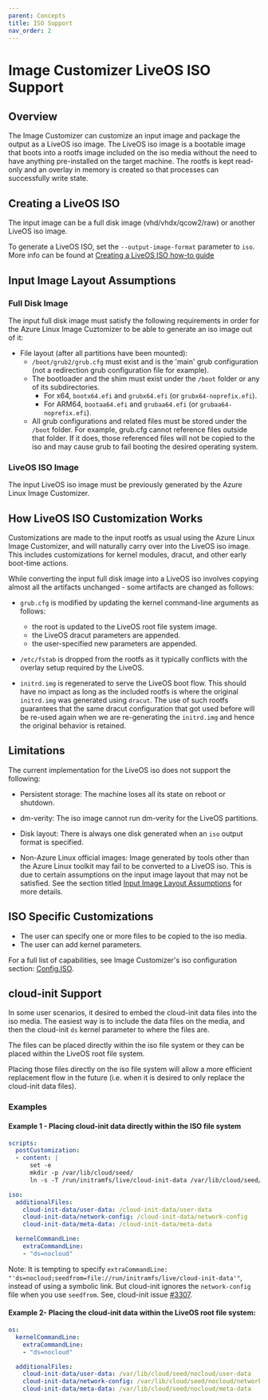 ```yaml
---
parent: Concepts
title: ISO Support
nav_order: 2
---
```


# Image Customizer LiveOS ISO Support

## Overview

The Image Customizer can customize an input image and package the output as a
LiveOS iso image. The LiveOS iso image is a bootable image that boots into a
rootfs image included on the iso media without the need to have anything
pre-installed on the target machine. The rootfs is kept read-only and an overlay
in memory is created so that processes can successfully write state.

## Creating a LiveOS ISO

The input image can be a full disk image (vhd/vhdx/qcow2/raw) or another LiveOS iso image. 

To generate a LiveOS ISO, set the `--output-image-format` parameter to `iso`. More info can be found at [Creating a LiveOS ISO how-to guide](../how-to/live-iso.md)

## Input Image Layout Assumptions

### Full Disk Image

The input full disk image must satisfy the following requirements in order for
the Azure Linux Image Cuztomizer to be able to generate an iso image out of it:

- File layout (after all partitions have been mounted):
  - `/boot/grub2/grub.cfg` must exist and is the 'main' grub configuration (not
    a redirection grub configuration file for example).
  - The bootloader and the shim must exist under the `/boot` folder or any of
    its subdirectories.
    - For x64, `bootx64.efi` and `grubx64.efi` (or `grubx64-noprefix.efi`).
    - For ARM64, `bootaa64.efi` and `grubaa64.efi` (or `grubaa64-noprefix.efi`).
  - All grub configurations and related files must be stored under the `/boot`
    folder. For example, grub.cfg cannot reference files outside that folder.
    If it does, those referenced files will not be copied to the iso and may
    cause grub to fail booting the desired operating system.

### LiveOS ISO Image

The input LiveOS iso image must be previously generated by the Azure Linux Image
Customizer.

## How LiveOS ISO Customization Works

Customizations are made to the input rootfs as usual using the Azure Linux Image
Customizer, and will naturally carry over into the LiveOS iso image. This
includes customizations for kernel modules, dracut, and other early boot-time
actions.

While converting the input full disk image into a LiveOS iso involves copying
almost all the artifacts unchanged - some artifacts are changed as follows:

- `grub.cfg` is modified by updating the kernel command-line arguments as
  follows:
  - the root is updated to the LiveOS root file system image.
  - the LiveOS dracut parameters are appended.
  - the user-specified new parameters are appended.

- `/etc/fstab` is dropped from the rootfs as it typically conflicts with the
  overlay setup required by the LiveOS.

- `initrd.img` is regenerated to serve the LiveOS boot flow. This should have
  no impact as long as the included rootfs is where the original `initrd.img`
  was generated using `dracut`. The use of such rootfs guarantees that the same
  dracut configuration that got used before will be re-used again when we are
  re-generating the `initrd.img` and hence the original behavior is retained.

## Limitations

The current implementation for the LiveOS iso does not support the following:

- Persistent storage: The machine loses all its state on reboot or shutdown.

- dm-verity: The iso image cannot run dm-verity for the LiveOS partitions.

- Disk layout: There is always one disk generated when an `iso` output format is
  specified.
  
- Non-Azure Linux official images: Image generated by tools other than the Azure Linux
  toolkit may fail to be converted to a LiveOS iso. This is due to certain assumptions
  on the input image layout that may not be satisfied. See the section titled
  [Input Image Layout Assumptions](#input-image-layout-assumptions) for more details.

## ISO Specific Customizations

- The user can specify one or more files to be copied to the iso media.
- The user can add kernel parameters.

For a full list of capabilities, see Image Customizer's iso
configuration section: [Config.ISO](../api/configuration/iso.md).

## cloud-init Support

In some user scenarios, it desired to embed the cloud-init data files into the
iso media. The easiest way is to include the data files on the media, and then
the cloud-init `ds` kernel parameter to where the files are.

The files can be placed directly within the iso file system or they can be
placed within the LiveOS root file system.

Placing those files directly on the iso file system will allow a more efficient
replacement flow in the future (i.e. when it is desired to only replace the
cloud-init data files).

### Examples

#### Example 1 -  Placing cloud-init data directly within the ISO file system

```yaml
scripts:
  postCustomization:
  - content: |
      set -e
      mkdir -p /var/lib/cloud/seed/
      ln -s -T /run/initramfs/live/cloud-init-data /var/lib/cloud/seed/nocloud

iso:
  additionalFiles:
    cloud-init-data/user-data: /cloud-init-data/user-data
    cloud-init-data/network-config: /cloud-init-data/network-config
    cloud-init-data/meta-data: /cloud-init-data/meta-data

  kernelCommandLine:
    extraCommandLine:
    - "ds=nocloud"
```

Note: It is tempting to specify
`extraCommandLine: "'ds=nocloud;seedfrom=file://run/initramfs/live/cloud-init-data'"`,
instead of using a symbolic link.
But cloud-init ignores the `network-config` file when you use `seedfrom`.
See, cloud-init issue [#3307](https://github.com/canonical/cloud-init/issues/3307).

#### Example 2- Placing the cloud-init data within the LiveOS root file system:

```yaml
os:
  kernelCommandLine:
    extraCommandLine:
    - "ds=nocloud"

  additionalFiles:
    cloud-init-data/user-data: /var/lib/cloud/seed/nocloud/user-data
    cloud-init-data/network-config: /var/lib/cloud/seed/nocloud/network-config
    cloud-init-data/meta-data: /var/lib/cloud/seed/nocloud/meta-data
```